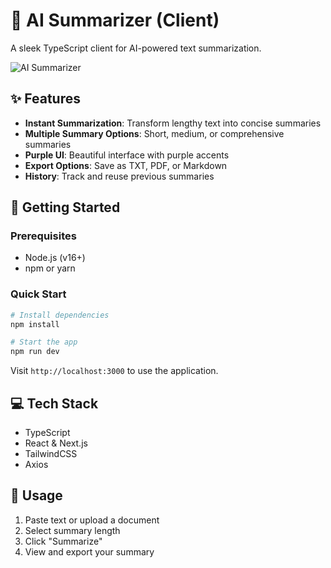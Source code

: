 # 🔮 AI Summarizer (Client)

A sleek TypeScript client for AI-powered text summarization.

![AI Summarizer](./src/app/favicon.ico)

## ✨ Features

- **Instant Summarization**: Transform lengthy text into concise summaries
- **Multiple Summary Options**: Short, medium, or comprehensive summaries
- **Purple UI**: Beautiful interface with purple accents
- **Export Options**: Save as TXT, PDF, or Markdown
- **History**: Track and reuse previous summaries

## 🚀 Getting Started

### Prerequisites

- Node.js (v16+)
- npm or yarn

### Quick Start

```bash
# Install dependencies
npm install

# Start the app
npm run dev
```

Visit `http://localhost:3000` to use the application.

## 💻 Tech Stack

- TypeScript
- React & Next.js
- TailwindCSS
- Axios

## 📝 Usage

1. Paste text or upload a document
2. Select summary length
3. Click "Summarize"
4. View and export your summary
